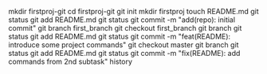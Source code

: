 mkdir firstproj-git
cd firstproj-git
git init
mkdir firstproj
touch README.md
git status
git add README.md
git status
git commit -m "add(repo): initial commit"
git branch first_branch
git checkout first_branch 
git branch
git status
git add README.md
git status
git commit -m "feat(README): introduce some project commands"
git checkout master
git branch
git status
git add README.md
git status
git commit -m "fix(README): add commands from 2nd subtask"
history
